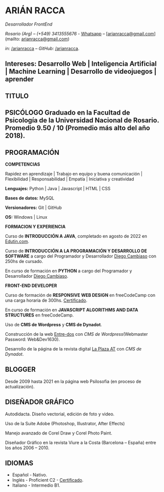 # ARIÁN RACCA

_Desarrollador FrontEnd_

_Rosario (Arg) – (+549) 3413555676_ - [Whatsapp](https://api.whatsapp.com/send?phone=5493413555676)  – [arianracca@gmail.com](mailto: arianracca@gmail.com)

_in:_ [/arianracca](https://www.linkedin.com/in/arian-racca-696440131/) – _GitHub:_ [/arianracca](https://github.com/arianracca).

**Intereses:** Desarrollo Web | Inteligencia Artificial | Machine Learning | Desarrollo de videojuegos | aprender
---

## TITULO

**PSICÓLOGO**
Graduado en la Facultad de Psicología de la Universidad Nacional de Rosario.
Promedio 9.50 / 10 (Promedio más alto del año 2018).
---

## PROGRAMACIÓN

**COMPETENCIAS**

Rapidez en aprendizaje | Trabajo en equipo y buena comunicación | Flexibilidad | Responsabilidad | Empatía | Iniciativa y creatividad

**Lenguajes:** Python | Java | Javascript | HTML | CSS

**Bases de datos:** MySQL

**Versionadores:** Git | GitHub 

**OS:** Windows | Linux

**FORMACION Y EXPERIENCIA**

Curso de **INTRODUCCIÓN A JAVA**, completado en agosto de 2022 en [Edutin.com](https://edutin.com/introduccion-a-java).

Curso de **INTRODUCCIÓN A LA PROGRAMACIÓN Y DESARROLLO DE SOFTWARE** a cargo del
Programador y Desarrollador [Diego Cambiaso](https://pixelcoblog.com/) con 250hs de cursado.

En curso de formación en **PYTHON** a cargo del Programador y Desarrollador [Diego Cambiaso](https://pixelcoblog.com/).

**FRONT-END DEVELOPER**

Curso de formación de **RESPONSIVE WEB DESIGN** en freeCodeCamp con una carga horaria de 300hs. [Certificado](https://www.freecodecamp.org/certification/Eldanesh/responsive-web-design).

En curso de formación en **JAVASCRIPT ALGORITHMS AND DATA STRUCTURES** en freeCodeCamp.

Uso de **CMS de Wordpress** y **CMS de Dynadot**.

Construcción de la web [Entre-dos](https://entredoscom.wordpress.com/acerca-del-webmaster/) con _CMS de Wordpress_(Webmaster Password: Web&Dev1630).

Desarrollo de la página de la revista digital [La Plaza AT](https://www.laplazat.com/webmaster) con _CMS de Dynadot_.

## BLOGGER

Desde 2009 hasta 2021 en la página web Psilosofia (en proceso de actualización). 

## DISEÑADOR GRÁFICO

Autodidacta. Diseño vectorial, edición de foto y video.

Uso de la Suite Adobe (Photoshop, Illustrator, After Effects)

Manejo avanzado de Corel Draw y Corel Photo Paint.

Diseñador Gráfico en la revista Viure a la Costa (Barcelona – España) entre los años 2006 – 2010.

## IDIOMAS
- Español - Nativo.
- Inglés - Proficient C2 - [Certificado](https://www.efset.org/cert/StkhLS).
- Italiano - Intermedio B1.
